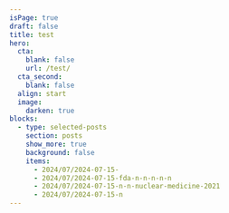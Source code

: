 ```yaml
---
isPage: true
draft: false
title: test
hero:
  cta:
    blank: false
    url: /test/
  cta_second:
    blank: false
  align: start
  image:
    darken: true
blocks:
  - type: selected-posts
    section: posts
    show_more: true
    background: false
    items:
      - 2024/07/2024-07-15-
      - 2024/07/2024-07-15-fda-n-n-n-n-n
      - 2024/07/2024-07-15-n-n-nuclear-medicine-2021
      - 2024/07/2024-07-15-n
---
```

